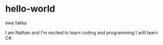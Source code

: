 # hello-world
ewa fakka

I am Nathan and I'm excited to learn coding and programming
I willl learn C#.
